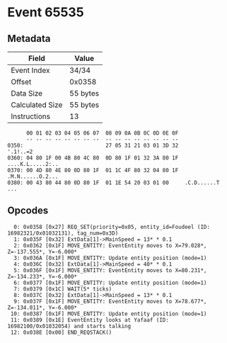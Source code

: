 # Event 65535

## Metadata

| Field           | Value    |
|-----------------|----------|
| Event Index     | 34/34    |
| Offset          | 0x0358   |
| Data Size       | 55 bytes |
| Calculated Size | 55 bytes |
| Instructions    | 13       |

```
      00 01 02 03 04 05 06 07  08 09 0A 0B 0C 0D 0E 0F
      -- -- -- -- -- -- -- --  -- -- -- -- -- -- -- --
0350:                          27 05 31 21 03 01 3D 32          '.1!..=2
0360: 04 80 1F 00 4B 80 4C 80  0D 80 1F 01 32 3A 80 1F  ....K.L.....2:..
0370: 00 4D 80 4E 80 0D 80 1F  01 1C 4F 80 32 04 80 1F  .M.N......O.2...
0380: 00 43 80 44 80 0D 80 1F  01 1E 54 20 03 01 00     .C.D......T ... 
```

## Opcodes

```
  0: 0x0358 [0x27] REQ_SET(priority=0x05, entity_id=Foudeel (ID: 16982321/0x01032131), tag_num=0x3D)
  1: 0x035F [0x32] ExtData[1]->MainSpeed = 13* * 0.1
  2: 0x0362 [0x1F] MOVE_ENTITY: EventEntity moves to X=79.028*, Z=-137.555*, Y=-6.000*
  3: 0x036A [0x1F] MOVE_ENTITY: Update entity position (mode=1)
  4: 0x036C [0x32] ExtData[1]->MainSpeed = 40* * 0.1
  5: 0x036F [0x1F] MOVE_ENTITY: EventEntity moves to X=80.231*, Z=-134.233*, Y=-6.000*
  6: 0x0377 [0x1F] MOVE_ENTITY: Update entity position (mode=1)
  7: 0x0379 [0x1C] WAIT(5* ticks)
  8: 0x037C [0x32] ExtData[1]->MainSpeed = 13* * 0.1
  9: 0x037F [0x1F] MOVE_ENTITY: EventEntity moves to X=78.677*, Z=-134.011*, Y=-6.000*
 10: 0x0387 [0x1F] MOVE_ENTITY: Update entity position (mode=1)
 11: 0x0389 [0x1E] EventEntity looks at Yafaaf (ID: 16982100/0x01032054) and starts talking
 12: 0x038E [0x00] END_REQSTACK()
```
